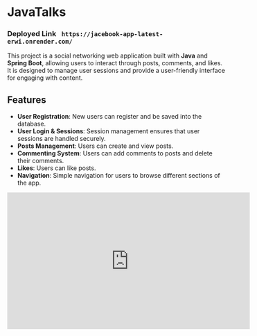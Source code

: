 # JavaTalks

### Deployed Link ``` https://jacebook-app-latest-erwi.onrender.com/```

This project is a social networking web application built with **Java** and **Spring Boot**, allowing users to interact through posts, comments, and likes. It is designed to manage user sessions and provide a user-friendly interface for engaging with content.

## Features

- **User Registration**: New users can register and be saved into the database.
- **User Login & Sessions**: Session management ensures that user sessions are handled securely.
- **Posts Management**: Users can create and view posts.
- **Commenting System**: Users can add comments to posts and delete their comments.
- **Likes**: Users can like posts.
- **Navigation**: Simple navigation for users to browse different sections of the app.

<iframe width="560" height="315" src="https://www.youtube.com/embed/kE_oiVagY6s?si=_Pod3GO9qohLq6eB" title="YouTube video player" frameborder="0" 


## Project Structure

The project follows a typical Java Spring Boot structure. Below is an overview of the main directories and files:

### `src/main/java/com/makersacademy/acebook`

- **config**:
    - `SecurityConfiguration.java`: Handles security and authentication configurations.
- **controller**:
    - `CommentController.java`: Manages creating and deleting comments.
    - `HomeController.java`: Handles requests for the home page.
    - `LikesController.java`: Manages like actions on posts.
    - `NavbarController.java`: Manages the navigation bar and its interactions.
    - `PostLoginController.java`: Handles actions post-login.
    - `PostsController.java`: Manages creating, displaying, and interacting with posts.
    - `SessionController.java`: Manages session checks to ensure user authentication.
    - `UsersController.java`: Handles user registration and user-related operations.
- **model**:
    - `Comment.java`: Represents the comment entity.
    - `Like.java`: Represents the like entity.
    - `Post.java`: Represents the post entity.
    - `User.java`: Represents the user entity.
- **repository**:
    - `CommentRepository.java`: Data access for `Comment` entities.
    - `LikeRepository.java`: Data access for `Like` entities.
    - `PostRepository.java`: Data access for `Post` entities.
    - `UserRepository.java`: Data access for `User` entities.

### `src/main/resources`

- **db/migration**:
    - Contains SQL scripts for database migrations:
        - `V1_init.sql`: Initial database setup.
        - `V2_create_users_table.sql`: Creates the users table.
        - `V3_add_timestamp_column.sql`: Adds a timestamp column to tables.
        - `V4_no_nulls.sql`: Ensures no null values for critical fields.
        - `V5_add_user_id_to_posts.sql`: Adds user IDs to the posts.
        - `V6_likes_table.sql`: Creates the likes table.
        - `V7_create_comments_table.sql`: Creates the comments table.
- **static**:
    - **images**: Contains images for the application.
    - `main.css`: Stylesheet for the application.
- **templates**:
    - **fragments**:
        - `confirmation.html`, `confirmation_comment.html`: Confirmation messages.
        - `edit.html`, `edit_comment.html`: Templates for editing posts and comments.
        - `footer.html`, `new_comment.html`, `postcards.html`: UI elements.
    - **posts**:
        - `index.html`: Home page for posts with a list of posts and forms for creating and commenting on posts&#8203;:contentReference[oaicite:0]{index=0}.
        - `feed.html`: Displays a central feed of posts with functionality for adding and editing posts and comments&#8203;:contentReference[oaicite:1]{index=1}.
        - `friends.html`: Manages friend interactions, displaying a list of friends&#8203;:contentReference[oaicite:2]{index=2}.
        - `my-posts.html`: Shows posts made by the logged-in user, providing a personalised view&#8203;:contentReference[oaicite:3]{index=3}.
        - `navbar.html`: Contains the navigation bar with links to the feed, friends, my posts, and profile pages&#8203;:contentReference[oaicite:4]{index=4}.
        - `profile.html`: Displays user profile information and related actions&#8203;:contentReference[oaicite:5]{index=5}.

### `src/test/java/com/makersacademy/acebook`

- Contains test cases for the application, ensuring each feature works as expected.

### `pom.xml`

- Project Object Model file for managing dependencies using Maven.

### `Dockerfile`

- Configuration for containerising the application using Docker.

### `.gitignore`

- Specifies files and directories that should be ignored by Git.

## Getting Started

### Prerequisites

- **Java 17** or higher
- **Spring Boot 3.x**
- **Maven** for dependency management

### Setup & Run

1. **Clone the repository**:
    ```bash
    git clone https://github.com/harhar2000/acebook.git
    cd acebook
    ```

2. **Build the project**:
    ```bash
    mvn clean install
    ```

3. **Run the application**:
    ```bash
    mvn spring-boot:run
    ```

4. Access the application at `http://localhost:8080`.

### API Endpoints

- **User Registration**: `POST /users`
- **Check Session**: `GET /check-session`
- **Create Post**: `POST /posts`
- **Create Comment**: `POST /comments`
- **Delete Comment**: `DELETE /comments/{comment_id}`
- **Like Post**: `POST /likes`

## Technologies Used

- **Java** & **Spring Boot**: Backend framework for building RESTful services.
- **Spring Security**: For handling user authentication and authorisation.
- **H2 Database**: In-memory database for quick setup and testing.
- **Thymeleaf**: Template engine for rendering HTML pages.
- **Maven**: Dependency management.

## Contributing

Contributions are welcome! Please follow these steps:

1. Fork the repository.
2. Create a feature branch (`git checkout -b feature/YourFeature`).
3. Commit your changes (`git commit -m 'Add your feature'`).
4. Push to the branch (`git push origin feature/YourFeature`).
5. Open a pull request.

---

Feel free to reach out if you have any questions or suggestions!
